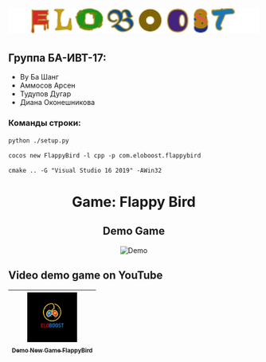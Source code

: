 # ![CocosWolf3D Banner](https://github.com/Vubasang/eloboost/blob/main/FlappyBird/Resources/eloboost_white.png)
## Группа БА-ИВТ-17:
- Ву Ба Шанг
- Аммосов Арсен
- Тудупов Дугар
- Диана Оконешникова

### Команды строки:
```
python ./setup.py
```
```
cocos new FlappyBird -l cpp -p com.eloboost.flappybird
```
```
cmake .. -G "Visual Studio 16 2019" -AWin32
```
##
# <p align="center">Game: Flappy Bird</p>
<h2 align="center">Demo Game</h2>
<p align="center">
  <img alt="Demo" src="https://github.com/Vubasang/eloboost/blob/main/Demo.gif"/>
</p>

##
## Video demo game on YouTube
[<img src="FlappyBird/Resources/logo.png" width="100px;"/><br /><sub><b>Demo New Game FlappyBird</b></sub>](https://www.youtube.com/watch?v=NFVAabyUtZo)<br />|
| :---: |

